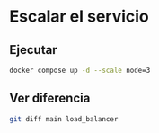 # Escalar el servicio

## Ejecutar 
```bash
docker compose up -d --scale node=3
```

## Ver diferencia
```bash
git diff main load_balancer
```
